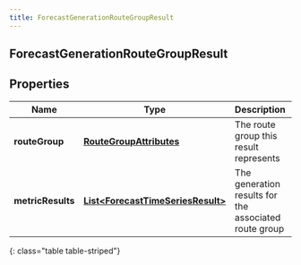 ```yaml
---
title: ForecastGenerationRouteGroupResult
---
```

## ForecastGenerationRouteGroupResult


## Properties

| Name | Type | Description | Notes |
| ------------ | ------------- | ------------- | ------------- |
| **routeGroup** | [**RouteGroupAttributes**](RouteGroupAttributes.html) | The route group this result represents |  [optional] |
| **metricResults** | [**List&lt;ForecastTimeSeriesResult&gt;**](ForecastTimeSeriesResult.html) | The generation results for the associated route group |  [optional] |
{: class="table table-striped"}



